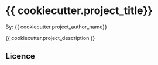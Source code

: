 # {{ cookiecutter.project_title}}

By: {{ cookiecutter.project_author_name}}

{{ cookiecutter.project_description }}

## Licence
